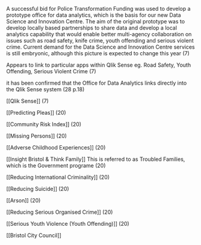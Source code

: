 A successful bid for Police Transformation Funding was used to develop a prototype office for data analytics, which is the basis for our new Data Science and Innovation Centre. The aim of the original prototype was to develop locally based partnerships to share data and develop a local analytics capability that would enable better multi-agency collaboration on issues such as road safety, knife crime, youth offending and serious violent crime. Current demand for the Data Science and Innovation Centre services is still embryonic, although this picture is expected to change this year (7)

Appears to link to particular apps within Qlik Sense eg. Road Safety, Youth Offending, Serious Violent Crime (7)

it has been confirmed that the Office for Data Analytics links directly into the Qlik Sense system (28 p.18)

[[Qlik Sense]] (7)

[[Predicting Pleas]] (20)

[[Community Risk Index]] (20)

[[Missing Persons]] (20)

[[Adverse Childhood Experiences]] (20)

[[Insight Bristol & Think Family]] This is referred to as Troubled Families, which is the Government programe (20)

[[Reducing International Criminality]] (20)

[[Reducing Suicide]] (20)

[[Arson]] (20)

[[Reducing Serious Organised Crime]] (20)

[[Serious Youth Violence (Youth Offending)]] (20)

[[Bristol City Council]]


